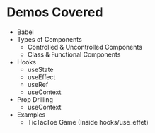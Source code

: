 # Demos Covered
- Babel
- Types of Components
  - Controlled & Uncontrolled Components
  - Class & Functional Components
- Hooks
  - useState
  - useEffect
  - useRef
  - useContext
- Prop Drilling
  - useContext
- Examples
  - TicTacToe Game (Inside hooks/use_effet)
